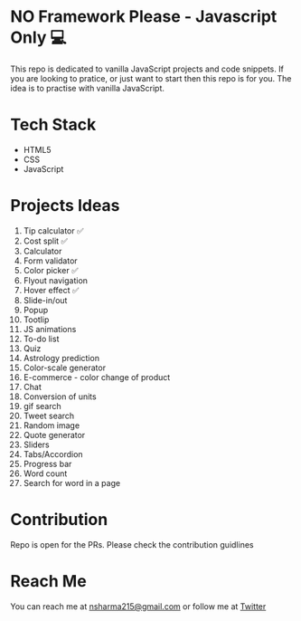 # NO Framework Please - Javascript Only :computer:

This repo is dedicated to vanilla JavaScript projects and code snippets. If you are looking to pratice, or just want to start then this repo is for you. The idea is to practise with vanilla JavaScript.

# Tech Stack

- HTML5
- CSS
- JavaScript

# Projects Ideas

1.  Tip calculator :white_check_mark:
2.  Cost split :white_check_mark:
3.  Calculator
4.  Form validator
5.  Color picker :white_check_mark:
6.  Flyout navigation
7.  Hover effect :white_check_mark:
8.  Slide-in/out
9.  Popup
10. Tootlip
11. JS animations
12. To-do list
13. Quiz
14. Astrology prediction
15. Color-scale generator
16. E-commerce - color change of product
17. Chat
18. Conversion of units
19. gif search
20. Tweet search
21. Random image
22. Quote generator
23. Sliders
24. Tabs/Accordion
25. Progress bar
26. Word count
27. Search for word in a page

# Contribution

Repo is open for the PRs. Please check the contribution guidlines

# Reach Me

You can reach me at nsharma215@gmail.com or follow me at [Twitter](https://twitter.com/hellonehha)
